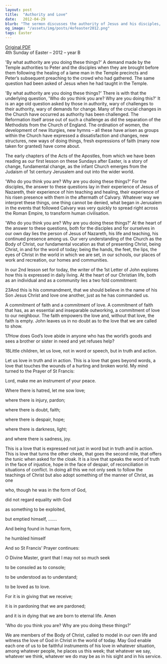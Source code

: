 ```yaml
---
layout: post
title:  "Authority and Love"
date:   2012-04-29
blurb: "The sermon discusses the authority of Jesus and his disciples, and how it was challenged by the temple authorities. It highlights the importance of faith and love in the Christian life, and how these should be expressed not just in words, but in truth and action. The sermon ends with a call to be faithful instruments of God's love in the world."
og_image: "/assets/img/posts/4ofeaster2012.png"
tags: Easter
---
```

[Original PDF](/assets/pdf/4ofeaster2012.pdf)    
4th Sunday of Easter – 2012 – year B

'By what authority are you doing these things?' A demand made by the Temple authorities to Peter and the disciples when they are brought before them following the healing of a lame man in the Temple precincts and Peter’s subsequent preaching to the crowd who had gathered. The same question had been asked of Jesus when he had taught in the Temple.

'By what authority are you doing these things?' There is with that the underlying question, 'Who do you think you are? Why are you doing this?' It is an age old question asked by those in authority, wary of challenges to their authority, wary of demands for change. Many of the crucial changes in the Church have occurred as authority has been challenged. The Reformation itself arose out of such a challenge as did the separation of the Methodists from the Church of England. The ordination of women, the development of new liturgies, new hymns – all these have arisen as groups within the Church have expressed a dissatisfaction and changes, new structures, new ways of doing things, fresh expressions of faith (many now taken for granted) have come about.

The early chapters of the Acts of the Apostles, from which we have been reading as our first lesson on these Sundays after Easter, is a story of change, fundamental change, as the infant Church emerges from the Judaism of 1st century Jerusalem and out into the wider world.

'Who do you think you are? Why are you doing these things?' For the disciples, the answer to these questions lay in their experience of Jesus of Nazareth, their experience of him teaching and healing, their experience of his risen presence with them in the aftermath of Calvary. Whatever way we interpret these things, one thing cannot be denied, what began in Jerusalem in the events that followed Calvary was very quickly to spread right across the Roman Empire, to transform human civilisation.

'Who do you think you are? Why are you doing these things?' At the heart of the answer to these questions, both for the disciples and for ourselves in our own day lies the person of Jesus of Nazareth, his life and teaching, his continued presence among us. Our very understanding of the Church as the Body of Christ, our fundamental vocation as that of presenting Christ, being Christ, in and for the word of today; being the hands, the feet, the lips, the eyes of Christ in the world in which we are set, in our schools, our places of work and recreation, our homes and communities.

In our 2nd lesson set for today, the writer of the 1st Letter of John explores how this is expressed in daily living. At the heart of our Christian life, both as an individual and as a community lies a two fold commitment:

23And this is his commandment, that we should believe in the name of his Son Jesus Christ and love one another, just as he has commanded us.

A commitment of faith and a commitment of love. A commitment of faith that has, as an essential and inseparable outworking, a commitment of love to our neighbour. The faith empowers the love and, without that love, the faith is empty. John leaves us in no doubt as to the love that we are called to show.

17How does God’s love abide in anyone who has the world’s goods and sees a brother or sister in need and yet refuses help?

18Little children, let us love, not in word or speech, but in truth and action.

Let us love in truth and in action. This is a love that goes beyond words, a love that touches the wounds of a hurting and broken world. My mind turned to the Prayer of St Francis:

Lord, make me an instrument of your peace.

Where there is hatred, let me sow love;

where there is injury, pardon;

where there is doubt, faith;

where there is despair, hope;

where there is darkness, light;

and where there is sadness, joy.

This is a love that is expressed not just in word but in truth and in action. This is love that turns the other cheek, that goes the second mile, that offers the tunic when asked for the cloak. It is a love that speaks the word of truth in the face of injustice, hope in the face of despair, of reconciliation in situations of conflict. In doing all this we not only seek to follow the teachings of Christ but also adopt something of the manner of Christ, as one

who, though he was in the form of God,

did not regard equality with God

as something to be exploited,

but emptied himself, …….

And being found in human form,

he humbled himself

And so St Francis’ Prayer continues:

O Divine Master, grant that I may not so much seek

to be consoled as to console;

to be understood as to understand;

to be loved as to love.

For it is in giving that we receive;

it is in pardoning that we are pardoned;

and it is in dying that we are born to eternal life. Amen

'Who do you think you are? Why are you doing these things?'

We are members of the Body of Christ, called to model in our own life and witness the love of God in Christ in the world of today. May God enable each one of us to be faithful instruments of his love in whatever situation, among whatever people, he places us this week; that whatever we say, whatever we think, whatever we do may be as in his sight and in his service.
